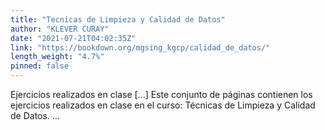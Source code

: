 ```yaml
---
title: "Tecnicas de Limpieza y Calidad de Datos"
author: "KLEVER CURAY"
date: "2021-07-21T04:02:35Z"
link: "https://bookdown.org/mgsing_kgcp/calidad_de_datos/"
length_weight: "4.7%"
pinned: false
---
```


Ejercicios realizados en clase [...] Este conjunto de páginas contienen los ejercicios realizados en clase en el curso: Técnicas de Limpieza y Calidad de Datos.  ...
